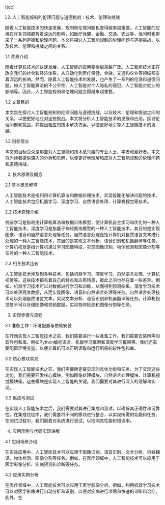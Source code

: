 
[toc]                    
                
                
12. 人工智能规制的伦理问题与道德挑战：技术、伦理和挑战

随着人工智能技术的快速发展，规制和伦理问题也变得越来越重要。人工智能的应用在许多领域都有着深远的影响，如医疗保健、金融、交通、农业等，但同时也带来了一系列道德和伦理问题。本文将探讨人工智能规制的伦理问题与道德挑战，以及技术、伦理和挑战之间的关系。

1.1 背景介绍

随着计算机技术的快速发展，人工智能的应用变得越来越广泛。人工智能技术正在改变我们的社会和经济体系，从自动化到医疗保健、金融、交通和农业等领域都有着深远的影响。然而，随着人工智能技术的发展，也产生了一系列的伦理和道德问题，如人工智能算法的不公平性、人工智能对个人隐私的侵犯、人工智能对就业的影响等。因此，人工智能规制和伦理问题变得越来越重要。

1.2 文章目的

本文旨在探讨人工智能规制的伦理问题与道德挑战，以及技术、伦理和挑战之间的关系，以便更好地应对这些挑战。本文将分析人工智能技术的发展和应用，探讨伦理问题和挑战，并提出相应的技术解决方案，以便更好地引导人工智能技术的发展。

1.3 目标受众

本文的目标受众是那些对人工智能和技术感兴趣的专业人士、学者和爱好者。本文将为读者提供深入的分析和见解，以便更好地理解和应对人工智能规制的伦理问题和道德挑战。

2. 技术原理及概念

2.1 基本概念解释

人工智能技术是指利用计算机算法和数据处理技术，实现智能化解决问题的技术。人工智能技术包括机器学习、深度学习、自然语言处理、计算机视觉等技术。

2.2 技术原理介绍

机器学习是指利用计算机算法和数据训练模型，使计算机自主学习和优化的一种人工智能技术。深度学习是指基于神经网络模型的一种人工智能技术，其目的是实现图像、语音和自然语言处理等任务。自然语言处理是指计算机对自然语言文本进行处理的一种人工智能技术，其目的是实现文本分析、语音识别和机器翻译等任务。计算机视觉是指计算机通过学习图像特征，实现图像识别、物体检测和图像分割等任务的一种人工智能技术。

2.3 相关技术比较

人工智能技术涉及到多种技术，包括机器学习、深度学习、自然语言处理、计算机视觉等。这些技术都有着自己的特点和应用场景，彼此之间也存在着一些差异。例如，机器学习技术可以对数据进行学习和训练，从而得到预测结果。深度学习技术可以处理高维数据，从而实现图像、语音和自然语言处理等任务。自然语言处理技术可以处理自然语言文本，实现文本分析、语音识别和机器翻译等任务。计算机视觉技术可以处理图像和视频数据，实现物体检测和图像分割等任务。

3. 实现步骤与流程

3.1 准备工作：环境配置与依赖安装

在开始实现人工智能技术之前，我们需要进行一些准备工作。我们需要安装所需的软件包和库，例如Python编程语言、机器学习框架和深度学习框架等。我们还需要配置环境变量，以便计算机可以正确读取和运行所需的软件包和库。

3.2 核心模块实现

在实现人工智能技术之前，我们需要确定要实现的具体功能和任务。为了实现这些功能，我们需要开发核心模块，例如图像处理模块、自然语言处理模块、计算机视觉模块等。这些模块是实现人工智能的关键，我们需要对其进行深入的理解和实现。

3.3 集成与测试

在实现人工智能技术之后，我们需要对其进行集成和测试，以确保其正确性和可靠性。在集成过程中，我们需要将不同的模块进行整合，以实现所需的功能和任务。在测试过程中，我们需要对系统进行测试，以检测其性能和错误率。

4. 应用示例与代码实现讲解

4.1 应用场景介绍

在实际应用中，人工智能技术可以应用于图像识别、语音识别、文本分析、机器翻译、物体检测、图像分割等任务。例如，在医疗领域中，人工智能技术可以应用于医学影像分析、疾病预测和诊断等任务。

4.2 应用实例分析

在医疗领域中，人工智能技术可以应用于医学影像分析。例如，利用机器学习技术可以对医学影像进行自动分析和识别，以便对疾病进行准确和快速的诊断和治疗。此外，在

